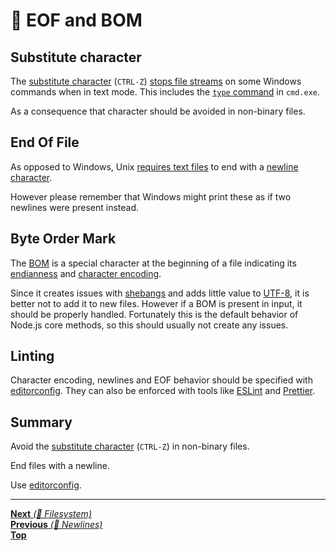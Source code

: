 # 📝 EOF and BOM

## Substitute character

The [substitute character](https://en.wikipedia.org/wiki/Substitute_character)
(`CTRL-Z`)
[stops file streams](https://docs.microsoft.com/en-us/cpp/c-runtime-library/reference/read?view=vs-2017#remarks)
on some Windows commands when in text mode. This includes the
[`type` command](https://ss64.com/nt/type.html) in `cmd.exe`.

As a consequence that character should be avoided in non-binary files.

## End Of File

As opposed to Windows, Unix
[requires text files](http://pubs.opengroup.org/onlinepubs/9699919799/basedefs/V1_chap03.html#tag_03_206)
to end with a [newline character](#newlines).

However please remember that Windows might print these as if two newlines were
present instead.

## Byte Order Mark

The [BOM](https://en.wikipedia.org/wiki/Byte_order_mark) is a special character
at the beginning of a file indicating its
[endianness](https://en.wikipedia.org/wiki/Endianness) and
[character encoding](https://en.wikipedia.org/wiki/Character_encoding).

Since it creates issues with
[shebangs](<https://en.wikipedia.org/wiki/Shebang_(Unix)>) and adds little value
to [UTF-8](https://en.wikipedia.org/wiki/UTF-8), it is better not to add it to
new files. However if a BOM is present in input, it should be properly handled.
Fortunately this is the default behavior of Node.js core methods, so this should
usually not create any issues.

## Linting

Character encoding, newlines and EOF behavior should be specified with
[editorconfig](https://editorconfig.org/). They can also be enforced with tools
like [ESLint](https://eslint.org/docs/rules/eol-last) and
[Prettier](https://github.com/prettier/prettier).

## Summary

Avoid the
[substitute character](https://en.wikipedia.org/wiki/Substitute_character)
(`CTRL-Z`) in non-binary files.

End files with a newline.

Use [editorconfig](https://editorconfig.org/).

<hr>

[**Next** _(📂 Filesystem)_](../3_filesystem/README.md)\
[**Previous** _(📝 Newlines)_](newlines.md)\
[**Top**](README.md)
